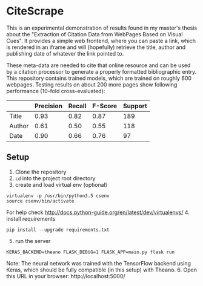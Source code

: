 # CiteScrape

This is an experimental demonstration of results found in my master's thesis about the "Extraction of Citation Data from
WebPages Based on Visual Cues". It provides a simple web frontend, where you can paste a link, which is rendered in
an iframe and will (hopefully) retrieve the title, author and publishing date of whatever the link pointed to.

These meta-data are needed to cite that online resource and can be used by a citation processor to generate a properly
formatted bibliographic entry. This repository contains trained models, which are trained on roughly 600 webpages.
Testing results on about 200 more pages show following performance (10-fold cross-evaluated):

||Precision|Recall|F-Score|Support|
|---|---|---|---|---|
|Title  | 0.93 | 0.82 | 0.87 | 189|
|Author | 0.61 | 0.50 | 0.55 | 118|
|Date   | 0.90 | 0.66 | 0.76 | 97|

## Setup
1. Clone the repository
2. `cd` into the project root directory
3. create and load virtual env (optional)
```
virtualenv -p /usr/bin/python3.5 csenv
source csenv/bin/activate
```
For help check http://docs.python-guide.org/en/latest/dev/virtualenvs/
4. install requirements
```
pip install --upgrade requirements.txt
```
5. run the server
```
KERAS_BACKEND=theano FLASK_DEBUG=1 FLASK_APP=main.py flask run
```
Note: The neural network was trained with the TensorFlow backend using Keras, which should be fully compatible (in this
setup) with Theano.
6. Open this URL in your browser: http://localhost:5000/